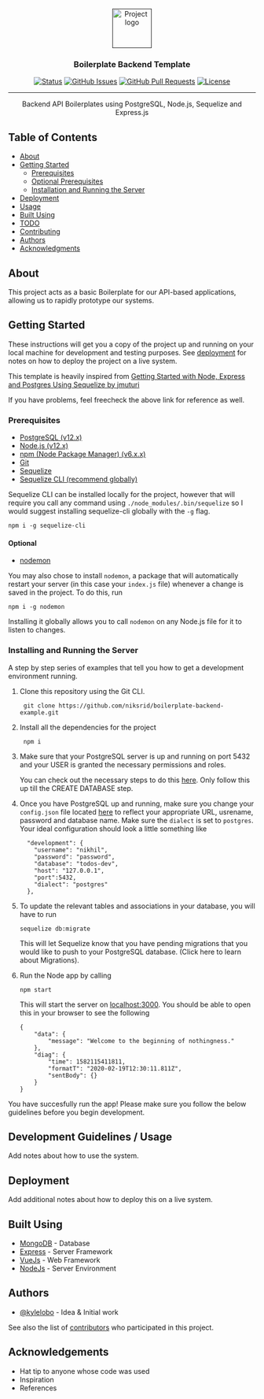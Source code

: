 <p align="center">
  <a href="" rel="noopener">
 <img width=80px src="https://boilerplate.in/webassets/images/logo.gif" alt="Project logo"></a>
</p>

<h3 align="center">Boilerplate Backend Template</h3>

<div align="center">

[![Status](https://img.shields.io/badge/status-active-success.svg)]()
[![GitHub Issues](https://img.shields.io/github/issues/kylelobo/The-Documentation-Compendium.svg)](/issues)
[![GitHub Pull Requests](https://img.shields.io/github/issues-pr/kylelobo/The-Documentation-Compendium.svg)](/pulls)
[![License](https://img.shields.io/badge/license-MIT-blue.svg)](/LICENSE)

</div>

---

<p align="center"> 
Backend API Boilerplates using PostgreSQL, Node.js, Sequelize and Express.js
    <br> 
</p>

##  Table of Contents

- [About](#about)
- [Getting Started](#getting_started)
    - [Prerequisites](#prerequisites)
    - [Optional Prerequisites](#optional)
    - [Installation and Running the Server](#installation)
- [Deployment](#deployment)
- [Usage](#usage)
- [Built Using](#built_using)
- [TODO](../TODO.md)
- [Contributing](../CONTRIBUTING.md)
- [Authors](#authors)
- [Acknowledgments](#acknowledgement)

##  About <a name = "about"></a>

This project acts as a basic Boilerplate for our API-based applications, allowing us to rapidly prototype our systems.


##  Getting Started <a name = "getting_started"></a>

These instructions will get you a copy of the project up and running on your local machine for development and testing purposes. See [deployment](#deployment) for notes on how to deploy the project on a live system.

This template is heavily inspired from [Getting Started with Node, Express and Postgres Using Sequelize by jmuturi](https://scotch.io/tutorials/getting-started-with-node-express-and-postgres-using-sequelize) 

If you have problems, feel freecheck the above link for reference as well.


### Prerequisites <a name = "prerequisites"></a>

* [PostgreSQL (v12.x)](https://www.postgresql.org/docs/12/tutorial-install.html)
* [Node.js (v12.x)](https://nodejs.org/en/download/)
* [npm (Node Package Manager) (v6.x.x)](https://nodejs.org/en/download/) 
* [Git](https://git-scm.com/book/en/v2/Getting-Started-Installing-Git) 
* [Sequelize](https://www.npmjs.com/package/sequelize)
* [Sequelize CLI (recommend globally)](https://www.npmjs.com/package/sequelize-cli)

 Sequelize CLI can be installed locally for the project, however that will require you call any command using  ```./node_modules/.bin/sequelize``` so I would suggest installing sequelize-cli globally with the ```-g``` flag. 
```
npm i -g sequelize-cli
```

#### Optional <a name = "optional"></a>

* [nodemon](https://www.npmjs.com/package/nodemon)

You may also chose to install ```nodemon```, a package that will automatically restart your server (in this case your ```index.js``` file) whenever a change is saved in the project. To do this, run
```
npm i -g nodemon
```
Installing it globally allows you to call ```nodemon``` on any Node.js file for it to listen to changes.

### Installing and Running the Server <a name = "installation"></a>

A step by step series of examples that tell you how to get a development environment running.


1. Clone this repository using the Git CLI.
    
        git clone https://github.com/niksrid/boilerplate-backend-example.git

2. Install all the dependencies for the project

        npm i

3. Make sure that your PostgreSQL server is up and running on port 5432 and your USER is granted the necessary permissions and roles.

    You can check out the necessary steps to do this [here](https://blog.logrocket.com/setting-up-a-restful-api-with-node-js-and-postgresql-d96d6fc892d8/). Only follow this up till the CREATE DATABASE step.

4. Once you have PostgreSQL up and running, make sure you change your ```config.json``` file located [here](database/config/config.json) to reflect your appropriate URL, usrename, password and database name. Make sure the ```dialect``` is set to ```postgres```. Your ideal configuration should look a little something like

    ```
      "development": {
        "username": "nikhil",
        "password": "password",
        "database": "todos-dev",
        "host": "127.0.0.1",
        "port":5432,
        "dialect": "postgres"
      },
    ```

5. To update the relevant tables and associations in your database, you will have to run
    ```
    sequelize db:migrate
    ```
    This will let Sequelize know that you have pending migrations that you would like to push to your PostgreSQL database. (Click here to learn about Migrations).

6. Run the Node app by calling 
    ```
    npm start
    ```

    This will start the server on [localhost:3000](http://localhost:3000). You should be able to open this in your browser to see the following
    ```
    {
        "data": {
            "message": "Welcome to the beginning of nothingness."
        },
        "diag": {
            "time": 1582115411811,
            "formatT": "2020-02-19T12:30:11.811Z",
            "sentBody": {}
        }
    }
    ```

 You have succesfully run the app! Please make sure you follow the below guidelines before you begin development.


<!-- ## Running the tests <a name = "tests"></a>

Explain how to run the automated tests for this system.

### Break down into end to end tests

Explain what these tests test and why

```
Give an example
```

### And coding style tests

Explain what these tests test and why

```
Give an example -->

##  Development Guidelines / Usage <a name="usage"></a>

Add notes about how to use the system.

##  Deployment <a name = "deployment"></a>

Add additional notes about how to deploy this on a live system.

##  Built Using <a name = "built_using"></a>

- [MongoDB](https://www.mongodb.com/) - Database
- [Express](https://expressjs.com/) - Server Framework
- [VueJs](https://vuejs.org/) - Web Framework
- [NodeJs](https://nodejs.org/en/) - Server Environment

##  Authors <a name = "authors"></a>

- [@kylelobo](https://github.com/kylelobo) - Idea & Initial work

See also the list of [contributors](https://github.com/kylelobo/The-Documentation-Compendium/contributors) who participated in this project.

##  Acknowledgements <a name = "acknowledgement"></a>

- Hat tip to anyone whose code was used
- Inspiration
- References
